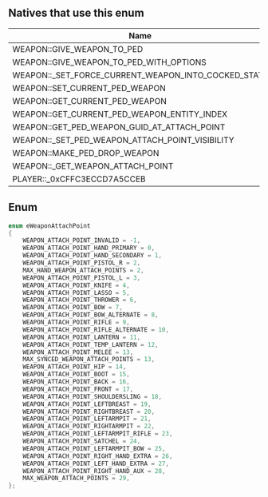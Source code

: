 ## Natives that use this enum
| Name                                                       | Hash                |
|------------------------------------------------------------|---------------------|
| WEAPON::GIVE\_WEAPON\_TO\_PED                              | 0x5E3BDDBCB83F3D84  |
| WEAPON::GIVE\_WEAPON\_TO\_PED\_WITH\_OPTIONS               | 0xBE7E42B07FD317AC  |
| WEAPON::\_SET\_FORCE\_CURRENT\_WEAPON\_INTO\_COCKED\_STATE | 0x5230D3F6EE56CFE6  |
| WEAPON::SET\_CURRENT\_PED\_WEAPON                          | 0xADF692B254977C0C  |
| WEAPON::GET\_CURRENT\_PED\_WEAPON                          | 0x3A87E44BB9A01D54  |
| WEAPON::GET\_CURRENT\_PED\_WEAPON\_ENTITY\_INDEX           | 0x3B390A939AF0B5FC  |
| WEAPON::GET\_PED\_WEAPON\_GUID\_AT\_ATTACH\_POINT          | 0x6929E22158E52265  |
| WEAPON::\_SET\_PED\_WEAPON\_ATTACH\_POINT\_VISIBILITY      | 0x67E21ACC5C0C970C  |
| WEAPON::MAKE\_PED\_DROP\_WEAPON                            | 0xCEF4C65DE502D367  |
| WEAPON::\_GET\_WEAPON\_ATTACH\_POINT                       | 0xCAD4FE9398820D24  |
| PLAYER::\_0xCFFC3ECCD7A5CCEB                               | 0xCFFC3ECCD7A5CCEB  |
## Enum
```cpp
enum eWeaponAttachPoint
{
	WEAPON_ATTACH_POINT_INVALID = -1,
	WEAPON_ATTACH_POINT_HAND_PRIMARY = 0,
	WEAPON_ATTACH_POINT_HAND_SECONDARY = 1,
	WEAPON_ATTACH_POINT_PISTOL_R = 2,
	MAX_HAND_WEAPON_ATTACH_POINTS = 2,
	WEAPON_ATTACH_POINT_PISTOL_L = 3,
	WEAPON_ATTACH_POINT_KNIFE = 4,
	WEAPON_ATTACH_POINT_LASSO = 5,
	WEAPON_ATTACH_POINT_THROWER = 6,
	WEAPON_ATTACH_POINT_BOW = 7,
	WEAPON_ATTACH_POINT_BOW_ALTERNATE = 8,
	WEAPON_ATTACH_POINT_RIFLE = 9,
	WEAPON_ATTACH_POINT_RIFLE_ALTERNATE = 10,
	WEAPON_ATTACH_POINT_LANTERN = 11,
	WEAPON_ATTACH_POINT_TEMP_LANTERN = 12,
	WEAPON_ATTACH_POINT_MELEE = 13,
	MAX_SYNCED_WEAPON_ATTACH_POINTS = 13,
	WEAPON_ATTACH_POINT_HIP = 14,
	WEAPON_ATTACH_POINT_BOOT = 15,
	WEAPON_ATTACH_POINT_BACK = 16,
	WEAPON_ATTACH_POINT_FRONT = 17,
	WEAPON_ATTACH_POINT_SHOULDERSLING = 18,
	WEAPON_ATTACH_POINT_LEFTBREAST = 19,
	WEAPON_ATTACH_POINT_RIGHTBREAST = 20,
	WEAPON_ATTACH_POINT_LEFTARMPIT = 21,
	WEAPON_ATTACH_POINT_RIGHTARMPIT = 22,
	WEAPON_ATTACH_POINT_LEFTARMPIT_RIFLE = 23,
	WEAPON_ATTACH_POINT_SATCHEL = 24,
	WEAPON_ATTACH_POINT_LEFTARMPIT_BOW = 25,
	WEAPON_ATTACH_POINT_RIGHT_HAND_EXTRA = 26,
	WEAPON_ATTACH_POINT_LEFT_HAND_EXTRA = 27,
	WEAPON_ATTACH_POINT_RIGHT_HAND_AUX = 28,
	MAX_WEAPON_ATTACH_POINTS = 29,
};
```
